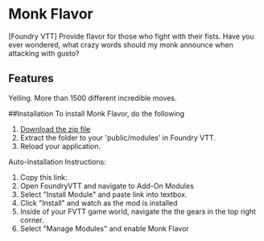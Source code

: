 # Monk Flavor
[Foundry VTT] Provide flavor for those who fight with their fists.
Have you ever wondered, what crazy words should my monk announce when attacking with gusto?

## Features
Yelling.
More than 1500 different incredible moves.

##Installation 
To install Monk Flavor, do the following 
1. [Download the zip file](https://github.com/gitlcr2131/monk-flavor-5e/archive/master.zip)
2. Extract the folder to your 'public/modules' in Foundry VTT.
3. Reload your application.

Auto-Installation Instructions:

1. Copy this link: 
2. Open FoundryVTT and navigate to Add-On Modules
3. Select "Install Module" and paste link into textbox.
4. Click "Install" and watch as the mod is installed
5. Inside of your FVTT game world, navigate the the gears in the top right corner.
6. Select "Manage Modules" and enable Monk Flavor
